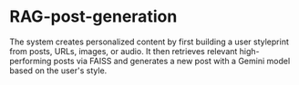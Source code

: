 # RAG-post-generation
The system creates personalized content by first building a user styleprint from posts, URLs, images, or audio. It then retrieves relevant high-performing posts via FAISS and generates a new post with a Gemini model based on the user's style.
